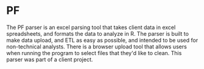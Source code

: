 # PF
The PF parser is an excel parsing tool that takes client data in excel spreadsheets, and formats the data to analyze in R. The parser is built to make data upload, and ETL as easy as possible, and intended to be used for non-technical analysts. There is a browser upload tool that allows users when running the program to select files that they'd like to clean. This parser was part of a client project.
